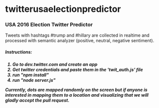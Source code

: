 # twitterusaelectionpredictor
<h3>USA 2016 Election Twitter Predictor</h3>

Tweets with hashtags #trump and #hillary are collected in realtime and processed with semantic analyzer (positive, neutral, negative sentiment).

<h5>Instructions:<h5>
<ol>
  <li>Go to dev.twitter.com and create an app</li>
  <li>Get twitter credentials and paste them in the 'twit_auth.js' file</li>
  <li>run "npm install" </li>
  <li>run "node server.js"</li>
</ol>

Currently, dots are mapped randomly on the screen but if anyone is interested in mapping them to a location and visualizing that we will gladly accept the pull request.
